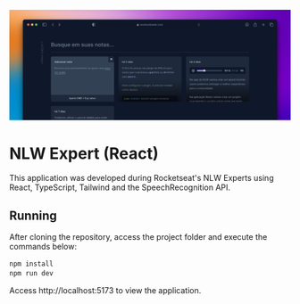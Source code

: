 ![Cover](./.github/cover.png)

# NLW Expert (React)

This application was developed during Rocketseat's NLW Experts using React, TypeScript, Tailwind and the SpeechRecognition API.

## Running

After cloning the repository, access the project folder and execute the commands below:

```sh
npm install
npm run dev
```

Access http://localhost:5173 to view the application.
